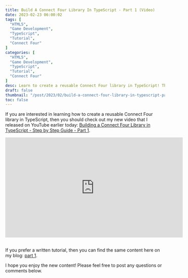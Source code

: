 ```yaml
---
title: Build A Connect Four Library In TypeScript - Part 1 (Video)
date: 2023-02-23 06:00:02
tags: [
  "HTML5",
  "Game Development",
  "TypeScript",
  "Tutorial",
  "Connect Four"
]
categories: [
  "HTML5",
  "Game Development",
  "TypeScript",
  "Tutorial",
  "Connect Four"
]
desc: Learn to create a reusable Connect Four library in TypeScript! This reusable library can be used to build any number of implementations of a Connect Four game - both for the web and CLI.
draft: false
thumbnail: "/post/2023/02/build-a-connect-four-library-in-typescript-part-1-video/images/build-a-connect-four-library-in-typescript-part-1-video-thumbnail.png"
toc: false
---
```


If you are interested in learning how to create a reusable Connect Four library in TypeScript, then you should check out my new video that I released on YouTube earlier today: <a href="https://youtu.be/LbC-nBJXwSE" target="_blank">Building a Connect Four Library in TypeScript - Step by Step Guide - Part 1</a>.

<div style="text-align: center;">
<iframe width="560" height="315" src="https://www.youtube.com/embed/LbC-nBJXwSE" title="YouTube video player" frameborder="0" allow="accelerometer; autoplay; clipboard-write; encrypted-media; gyroscope; picture-in-picture; web-share" allowfullscreen></iframe>
</div>
<br />

If you prefer a written tutorial, then you can find the same content here on my blog: [part 1](/post/2023/01/build-a-connect-four-library-in-typescript-part-1/).

I hope you enjoy the new content! Please feel free to post any questions or comments below.
